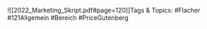 
![[2022_Marketing_Skript.pdf#page=120]]Tags & Topics:
   #Flacher
   #121Allgemein
   #Bereich
   #PriceGutenberg
